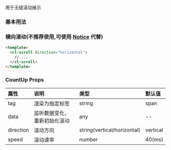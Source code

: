 用于无缝滚动展示
### 基本用法
<scroll />

### 横向滚动(不推荐使用,可使用 [Notice](./notice.md) 代替)
```html
<template>
  <cl-scroll direction="horizontal">
    // ...
  </cl-scroll>
</template>
```
### CountUp Props
| 属性      | 说明                         | 类型                        | 默认值   |
|:----------|:-----------------------------|:----------------------------|:---------|
| tag       | 渲染为指定标签               | string                      | span     |
| data      | 监听数据变化，重新初始化滚动 | any                         | --       |
| direction | 滚动方向                     | string(vertical/horizontal) | vertical |
| speed     | 滚动速率                     | number                      | 40(ms)   |